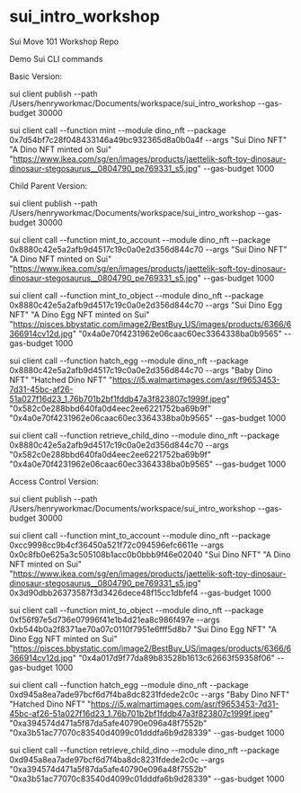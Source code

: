 # sui_intro_workshop
 Sui Move 101 Workshop Repo

Demo Sui CLI commands

Basic Version:

sui client publish --path /Users/henryworkmac/Documents/workspace/sui_intro_workshop --gas-budget 30000

sui client call --function mint --module dino_nft --package 0x7d54bf7c28f048433146a49bc932365d8a0b0a4f --args "Sui Dino NFT" "A Dino NFT minted on Sui" "https://www.ikea.com/sg/en/images/products/jaettelik-soft-toy-dinosaur-dinosaur-stegosaurus__0804790_pe769331_s5.jpg" --gas-budget 1000

Child Parent Version:

sui client publish --path /Users/henryworkmac/Documents/workspace/sui_intro_workshop --gas-budget 30000

sui client call --function mint_to_account --module dino_nft --package 0x8880c42e5a2afb9d4517c19c0a0e2d356d844c70 --args "Sui Dino NFT" "A Dino NFT minted on Sui" "https://www.ikea.com/sg/en/images/products/jaettelik-soft-toy-dinosaur-dinosaur-stegosaurus__0804790_pe769331_s5.jpg" --gas-budget 1000

sui client call --function mint_to_object --module dino_nft --package 0x8880c42e5a2afb9d4517c19c0a0e2d356d844c70 --args "Sui Dino Egg NFT" "A Dino Egg NFT minted on Sui" "https://pisces.bbystatic.com/image2/BestBuy_US/images/products/6366/6366914cv12d.jpg" "0x4a0e70f4231962e06caac60ec3364338ba0b9565" --gas-budget 1000

sui client call --function hatch_egg --module dino_nft --package 0x8880c42e5a2afb9d4517c19c0a0e2d356d844c70 --args "Baby Dino NFT" "Hatched Dino NFT" "https://i5.walmartimages.com/asr/f9653453-7d31-45bc-af26-51a027f16d23_1.76b701b2bf1fddb47a3f823807c1999f.jpeg" "0x582c0e288bbd640fa0d4eec2ee6221752ba69b9f" "0x4a0e70f4231962e06caac60ec3364338ba0b9565" --gas-budget 1000

sui client call --function retrieve_child_dino --module dino_nft --package 0x8880c42e5a2afb9d4517c19c0a0e2d356d844c70 --args "0x582c0e288bbd640fa0d4eec2ee6221752ba69b9f" "0x4a0e70f4231962e06caac60ec3364338ba0b9565" --gas-budget 1000

Access Control Version:

sui client publish --path /Users/henryworkmac/Documents/workspace/sui_intro_workshop --gas-budget 30000

sui client call --function mint_to_account --module dino_nft --package 0xcc9998cc9b4cf36450a521f72c094596efc6611e --args 0x0c8fb0e625a3c505108b1acc0b0bbb9f46e02040 "Sui Dino NFT" "A Dino NFT minted on Sui" "https://www.ikea.com/sg/en/images/products/jaettelik-soft-toy-dinosaur-dinosaur-stegosaurus__0804790_pe769331_s5.jpg" 0x3d90dbb26373587f3d3426dece48f15cc1dbfef4 --gas-budget 1000

sui client call --function mint_to_object --module dino_nft --package 0xf56f97e5d736e07996f41e1b4d21ea8c986f497e --args 0xb544b0a2f8371ae70a07c0110f7951e6fff5d8b7 "Sui Dino Egg NFT" "A Dino Egg NFT minted on Sui" "https://pisces.bbystatic.com/image2/BestBuy_US/images/products/6366/6366914cv12d.jpg" "0x4a017d9f77da89b83528b1613c62663f59358f06" --gas-budget 1000

sui client call --function hatch_egg --module dino_nft --package 0xd945a8ea7ade97bcf6d7f4ba8dc8231fdede2c0c --args "Baby Dino NFT" "Hatched Dino NFT" "https://i5.walmartimages.com/asr/f9653453-7d31-45bc-af26-51a027f16d23_1.76b701b2bf1fddb47a3f823807c1999f.jpeg" "0xa394574d471a5f87da5afe40790e096a48f7552b" "0xa3b51ac77070c83540d4099c01dddfa6b9d28339" --gas-budget 1000

sui client call --function retrieve_child_dino --module dino_nft --package 0xd945a8ea7ade97bcf6d7f4ba8dc8231fdede2c0c --args "0xa394574d471a5f87da5afe40790e096a48f7552b" "0xa3b51ac77070c83540d4099c01dddfa6b9d28339" --gas-budget 1000
